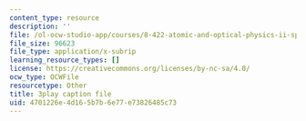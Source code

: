 ```yaml
---
content_type: resource
description: ''
file: /ol-ocw-studio-app/courses/8-422-atomic-and-optical-physics-ii-spring-2013/4701226e4d165b7b6e77e73826485c73_A75xAGO3ZEY.srt
file_size: 96623
file_type: application/x-subrip
learning_resource_types: []
license: https://creativecommons.org/licenses/by-nc-sa/4.0/
ocw_type: OCWFile
resourcetype: Other
title: 3play caption file
uid: 4701226e-4d16-5b7b-6e77-e73826485c73
---
```

